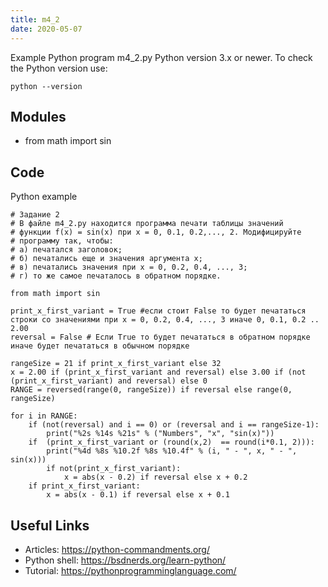 ```yaml
---
title: m4_2
date: 2020-05-07
---
```

Example Python program m4_2.py
Python version 3.x or newer.
To check the Python version use:

    python --version

## Modules

* from math import sin

## Code

Python example

    # Задание 2
    # В файле m4_2.py находится программа печати таблицы значений
    # функции f(x) = sin(x) при x = 0, 0.1, 0.2,..., 2. Модифицируйте
    # программу так, чтобы:
    # а) печатался заголовок;
    # б) печатались еще и значения аргумента x;
    # в) печатались значения при x = 0, 0.2, 0.4, ..., 3;
    # г) то же самое печаталось в обратном порядке.
    
    from math import sin
    
    print_x_first_variant = True #если стоит False то будет печататься строки со значениями при x = 0, 0.2, 0.4, ..., 3 иначе 0, 0.1, 0.2 .. 2.00
    reversal = False # Если True то будет печататься в обратном порядке иначе будет печататься в обычном порядке
    
    rangeSize = 21 if print_x_first_variant else 32
    x = 2.00 if (print_x_first_variant and reversal) else 3.00 if (not (print_x_first_variant) and reversal) else 0
    RANGE = reversed(range(0, rangeSize)) if reversal else range(0, rangeSize)
    
    for i in RANGE:
        if (not(reversal) and i == 0) or (reversal and i == rangeSize-1):
            print("%2s %14s %21s" % ("Numbers", "x", "sin(x)"))
        if  (print_x_first_variant or (round(x,2)  == round(i*0.1, 2))):
            print("%4d %8s %10.2f %8s %10.4f" % (i, " - ", x, " - ", sin(x)))
            if not(print_x_first_variant):
                x = abs(x - 0.2) if reversal else x + 0.2
        if print_x_first_variant:
            x = abs(x - 0.1) if reversal else x + 0.1
    

## Useful Links

- Articles: https://python-commandments.org/
- Python shell: https://bsdnerds.org/learn-python/
- Tutorial: https://pythonprogramminglanguage.com/
